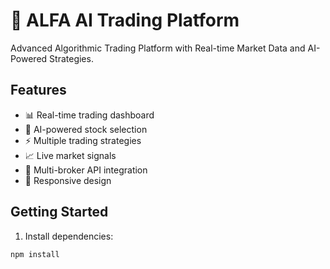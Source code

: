 # 🚀 ALFA AI Trading Platform

Advanced Algorithmic Trading Platform with Real-time Market Data and AI-Powered Strategies.

## Features

- 📊 Real-time trading dashboard
- 🤖 AI-powered stock selection
- ⚡ Multiple trading strategies
- 📈 Live market signals
- 🔌 Multi-broker API integration
- 📱 Responsive design

## Getting Started

1. Install dependencies:
```bash
npm install